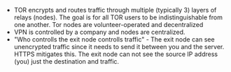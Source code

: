- TOR encrypts and routes traffic through multiple (typically 3) layers of relays (nodes). The goal is for all TOR users to be indistinguishable from one another. Tor nodes are volunteer-operated and decentralized
- VPN is controlled by a company and nodes are centralized.
- "Who controlls the exit node controlls traffic" - The exit node can see unencrypted traffic since it needs to send it between you and the server. HTTPS mitigates this. The exit node can not see the source IP address (you) just the destination and traffic.